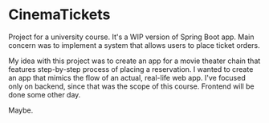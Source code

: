 # CinemaTickets
Project for a university course. It's a WIP version of Spring Boot app. Main concern was to implement a system that allows users to place ticket orders.

My idea with this project was to create an app for a movie theater chain that features step-by-step process of placing a reservation. I wanted to create an app that mimics the flow of an actual, real-life web app. I've focused only on backend, since that was the scope of this course. Frontend will be done some other day.




Maybe.
